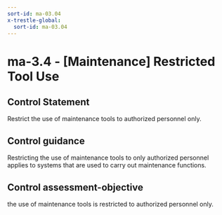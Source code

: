 ```yaml
---
sort-id: ma-03.04
x-trestle-global:
  sort-id: ma-03.04
---
```


# ma-3.4 - \[Maintenance\] Restricted Tool Use

## Control Statement

Restrict the use of maintenance tools to authorized personnel only.

## Control guidance

Restricting the use of maintenance tools to only authorized personnel applies to systems that are used to carry out maintenance functions.

## Control assessment-objective

the use of maintenance tools is restricted to authorized personnel only.

